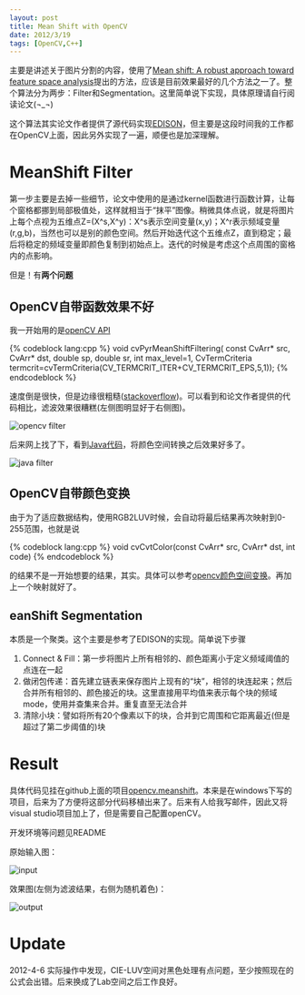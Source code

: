 ```yaml
---
layout: post
title: Mean Shift with OpenCV
date: 2012/3/19
tags: [OpenCV,C++]
---
```


主要是讲述关于图片分割的内容，使用了[Mean shift: A robust approach toward feature space analysis](http://ieeexplore.ieee.org/xpls/abs_all.jsp?arnumber=1000236)提出的方法，应该是目前效果最好的几个方法之一了。整个算法分为两步：Filter和Segmentation。这里简单说下实现，具体原理请自行阅读论文(¬_¬)

<!--more-->

这个算法其实论文作者提供了源代码实现[EDISON](http://coewww.rutgers.edu/riul/research/code/EDISON/)，但主要是这段时间我的工作都在OpenCV上面，因此另外实现了一遍，顺便也是加深理解。

# MeanShift Filter

第一步主要是去掉一些细节，论文中使用的是通过kernel函数进行函数计算，让每个窗格都挪到局部极值处，这样就相当于“抹平”图像。稍微具体点说，就是将图片上每个点视为五维点Z=(X^s,X^y)：X^s表示空间变量(x,y)；X^r表示频域变量(r,g,b)，当然也可以是别的颜色空间。然后开始迭代这个五维点Z，直到稳定；最后将稳定的频域变量即颜色复制到初始点上。迭代的时候是考虑这个点周围的窗格内的点影响。

但是！有**两个问题**

## OpenCV自带函数效果不好

我一开始用的是[openCV API](http://www.seas.upenn.edu/~bensapp/opencvdocs/ref/opencvref_cv.htm)

{% codeblock lang:cpp %}
void cvPyrMeanShiftFiltering( const CvArr* src, CvArr* dst, double sp, double sr, int max_level=1, CvTermCriteria termcrit=cvTermCriteria(CV_TERMCRIT_ITER+CV_TERMCRIT_EPS,5,1));
{% endcodeblock %}

速度倒是很快，但是边缘很粗糙([stackoverflow](http://stackoverflow.com/questions/9645713/whats-the-difference-between-edison-and-cvpyrmeanshiftfiltering))。可以看到和论文作者提供的代码相比，滤波效果很糟糕(左侧图明显好于右侧图)。

![opencv filter](/images/meanshift1.png)

后来网上找了下，看到[Java代码](http://rsbweb.nih.gov/ij/plugins/download/Mean_Shift.java)，将颜色空间转换之后效果好多了。

![java filter](/images/meanshift2.png)

## OpenCV自带颜色变换

由于为了适应数据结构，使用RGB2LUV时候，会自动将最后结果再次映射到0-255范围，也就是说

{% codeblock lang:cpp %}
void cvCvtColor(const CvArr* src, CvArr* dst, int code)
{% endcodeblock %}

的结果不是一开始想要的结果，其实。具体可以参考[opencv颜色空间变换](http://opencv.willowgarage.com/documentation/c/miscellaneous_image_transformations.html)。再加上一个映射就好了。

## eanShift Segmentation

本质是一个聚类。这个主要是参考了EDISON的实现。简单说下步骤

1. Connect &amp; Fill：第一步将图片上所有相邻的、颜色距离小于定义频域阈值的点连在一起
2. 做闭包传递：首先建立链表来保存图片上现有的“块”，相邻的块连起来；然后合并所有相邻的、颜色接近的块。这里直接用平均值来表示每个块的频域mode，使用并查集来合并。重复直至无法合并
3. 清除小块：譬如将所有20个像素以下的块，合并到它周围和它距离最近(但是超过了第二步阈值的)块

# Result

具体代码见挂在github上面的项目[opencv.meanshift](https://github.com/qiankanglai/opencv.meanshift)。本来是在windows下写的项目，后来为了方便将这部分代码移植出来了。后来有人给我写邮件，因此又将visual studio项目加上了，但是需要自己配置openCV。

开发环境等问题见README

原始输入图：

![input](/images/meanshift_input.png)

效果图(左侧为滤波结果，右侧为随机着色)：

![output](/images/meanshift_result.png)

# Update

2012-4-6 实际操作中发现，CIE-LUV空间对黑色处理有点问题，至少按照现在的公式会出错。后来换成了Lab空间之后工作良好。
